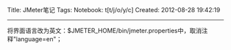 Title: JMeter笔记
Tags: 
Notebook: t[t/j/o/y/c]
Created: 2012-08-28 19:42:19

------

将界面语言改为英文：$JMETER_HOME/bin/jmeter.properties中，取消注释"language=en"；